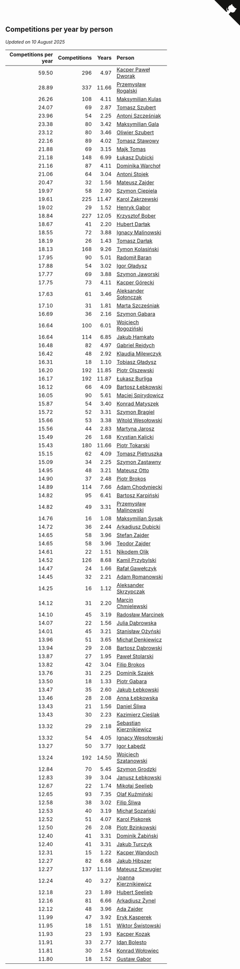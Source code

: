 ## Competitions per year by person

*Updated on 10 August 2025*

| Competitions per year | Competitions | Years | Person |
| ---: | ---: | ---: | :--- |
| 59.50 | 296 | 4.97 | [Kacper Paweł Dworak](https://www.worldcubeassociation.org/persons/2020DWOR01) |
| 28.89 | 337 | 11.66 | [Przemysław Rogalski](https://www.worldcubeassociation.org/persons/2013ROGA02) |
| 26.26 | 108 | 4.11 | [Maksymilian Kulas](https://www.worldcubeassociation.org/persons/2021KULA02) |
| 24.07 | 69 | 2.87 | [Tomasz Szubert](https://www.worldcubeassociation.org/persons/2022SZUB02) |
| 23.96 | 54 | 2.25 | [Antoni Szcześniak](https://www.worldcubeassociation.org/persons/2023SZCZ04) |
| 23.38 | 80 | 3.42 | [Maksymilian Gala](https://www.worldcubeassociation.org/persons/2022GALA01) |
| 23.12 | 80 | 3.46 | [Oliwier Szubert](https://www.worldcubeassociation.org/persons/2022SZUB01) |
| 22.16 | 89 | 4.02 | [Tomasz Stawowy](https://www.worldcubeassociation.org/persons/2021STAW01) |
| 21.88 | 69 | 3.15 | [Majk Tomas](https://www.worldcubeassociation.org/persons/2022TOMA05) |
| 21.18 | 148 | 6.99 | [Łukasz Dubicki](https://www.worldcubeassociation.org/persons/2018DUBI01) |
| 21.16 | 87 | 4.11 | [Dominika Warchoł](https://www.worldcubeassociation.org/persons/2021WARC01) |
| 21.06 | 64 | 3.04 | [Antoni Stojek](https://www.worldcubeassociation.org/persons/2022STOJ03) |
| 20.47 | 32 | 1.56 | [Mateusz Zajder](https://www.worldcubeassociation.org/persons/2024ZAJD01) |
| 19.97 | 58 | 2.90 | [Szymon Ciepiela](https://www.worldcubeassociation.org/persons/2022CIEP01) |
| 19.61 | 225 | 11.47 | [Karol Zakrzewski](https://www.worldcubeassociation.org/persons/2014ZAKR01) |
| 19.02 | 29 | 1.52 | [Henryk Gabor](https://www.worldcubeassociation.org/persons/2024GABO02) |
| 18.84 | 227 | 12.05 | [Krzysztof Bober](https://www.worldcubeassociation.org/persons/2013BOBE01) |
| 18.67 | 41 | 2.20 | [Hubert Darłak](https://www.worldcubeassociation.org/persons/2023DARL03) |
| 18.55 | 72 | 3.88 | [Ignacy Malinowski](https://www.worldcubeassociation.org/persons/2021MALI02) |
| 18.19 | 26 | 1.43 | [Tomasz Darłak](https://www.worldcubeassociation.org/persons/2024DARL01) |
| 18.13 | 168 | 9.26 | [Tymon Kolasiński](https://www.worldcubeassociation.org/persons/2016KOLA02) |
| 17.95 | 90 | 5.01 | [Radomił Baran](https://www.worldcubeassociation.org/persons/2020BARA02) |
| 17.88 | 54 | 3.02 | [Igor Gładysz](https://www.worldcubeassociation.org/persons/2022GLAD01) |
| 17.77 | 69 | 3.88 | [Szymon Jaworski](https://www.worldcubeassociation.org/persons/2021JAWO01) |
| 17.75 | 73 | 4.11 | [Kacper Górecki](https://www.worldcubeassociation.org/persons/2021GORE01) |
| 17.63 | 61 | 3.46 | [Aleksander Sołonczak](https://www.worldcubeassociation.org/persons/2022SOLO01) |
| 17.10 | 31 | 1.81 | [Marta Szcześniak](https://www.worldcubeassociation.org/persons/2023SZCZ07) |
| 16.69 | 36 | 2.16 | [Szymon Gabara](https://www.worldcubeassociation.org/persons/2023GABA01) |
| 16.64 | 100 | 6.01 | [Wojciech Rogoziński](https://www.worldcubeassociation.org/persons/2019ROGO04) |
| 16.64 | 114 | 6.85 | [Jakub Hamkało](https://www.worldcubeassociation.org/persons/2018HAMK01) |
| 16.48 | 82 | 4.97 | [Gabriel Rejdych](https://www.worldcubeassociation.org/persons/2020REJD01) |
| 16.42 | 48 | 2.92 | [Klaudia Milewczyk](https://www.worldcubeassociation.org/persons/2022MILE05) |
| 16.31 | 18 | 1.10 | [Tobiasz Gładysz](https://www.worldcubeassociation.org/persons/2024GLAD02) |
| 16.20 | 192 | 11.85 | [Piotr Olszewski](https://www.worldcubeassociation.org/persons/2013OLSZ02) |
| 16.17 | 192 | 11.87 | [Łukasz Burliga](https://www.worldcubeassociation.org/persons/2013BURL01) |
| 16.12 | 66 | 4.09 | [Bartosz Łebkowski](https://www.worldcubeassociation.org/persons/2021LEBK01) |
| 16.05 | 90 | 5.61 | [Maciej Spirydowicz](https://www.worldcubeassociation.org/persons/2020SPIR01) |
| 15.87 | 54 | 3.40 | [Konrad Matyszek](https://www.worldcubeassociation.org/persons/2022MATY02) |
| 15.72 | 52 | 3.31 | [Szymon Brągiel](https://www.worldcubeassociation.org/persons/2022BRAG03) |
| 15.66 | 53 | 3.38 | [Witold Wesołowski](https://www.worldcubeassociation.org/persons/2022WESO01) |
| 15.56 | 44 | 2.83 | [Martyna Jarosz](https://www.worldcubeassociation.org/persons/2022JARO01) |
| 15.49 | 26 | 1.68 | [Krystian Kalicki](https://www.worldcubeassociation.org/persons/2023KALI10) |
| 15.43 | 180 | 11.66 | [Piotr Tokarski](https://www.worldcubeassociation.org/persons/2013TOKA01) |
| 15.15 | 62 | 4.09 | [Tomasz Pietruszka](https://www.worldcubeassociation.org/persons/2021PIET01) |
| 15.09 | 34 | 2.25 | [Szymon Zastawny](https://www.worldcubeassociation.org/persons/2023ZAST01) |
| 14.95 | 48 | 3.21 | [Mateusz Otto](https://www.worldcubeassociation.org/persons/2022OTTO01) |
| 14.90 | 37 | 2.48 | [Piotr Brokos](https://www.worldcubeassociation.org/persons/2023BROK01) |
| 14.89 | 114 | 7.66 | [Adam Chodyniecki](https://www.worldcubeassociation.org/persons/2017CHOD02) |
| 14.82 | 95 | 6.41 | [Bartosz Karpiński](https://www.worldcubeassociation.org/persons/2019KARP03) |
| 14.82 | 49 | 3.31 | [Przemysław Malinowski](https://www.worldcubeassociation.org/persons/2022MALI01) |
| 14.76 | 16 | 1.08 | [Maksymilian Sysak](https://www.worldcubeassociation.org/persons/2024SYSA01) |
| 14.72 | 36 | 2.44 | [Arkadiusz Dubicki](https://www.worldcubeassociation.org/persons/2023DUBI01) |
| 14.65 | 58 | 3.96 | [Stefan Zajder](https://www.worldcubeassociation.org/persons/2021ZAJD02) |
| 14.65 | 58 | 3.96 | [Teodor Zajder](https://www.worldcubeassociation.org/persons/2021ZAJD03) |
| 14.61 | 22 | 1.51 | [Nikodem Olik](https://www.worldcubeassociation.org/persons/2024OLIK01) |
| 14.52 | 126 | 8.68 | [Kamil Przybylski](https://www.worldcubeassociation.org/persons/2016PRZY01) |
| 14.47 | 24 | 1.66 | [Rafał Gawełczyk](https://www.worldcubeassociation.org/persons/2023GAWE01) |
| 14.45 | 32 | 2.21 | [Adam Romanowski](https://www.worldcubeassociation.org/persons/2023ROMA10) |
| 14.25 | 16 | 1.12 | [Aleksander Skrzypczak](https://www.worldcubeassociation.org/persons/2024SKRZ01) |
| 14.12 | 31 | 2.20 | [Marcin Chmielewski](https://www.worldcubeassociation.org/persons/2023CHMI01) |
| 14.10 | 45 | 3.19 | [Radosław Marcinek](https://www.worldcubeassociation.org/persons/2022MARC05) |
| 14.07 | 22 | 1.56 | [Julia Dąbrowska](https://www.worldcubeassociation.org/persons/2024DABR01) |
| 14.01 | 45 | 3.21 | [Stanisław Ożyński](https://www.worldcubeassociation.org/persons/2022OZYN01) |
| 13.96 | 51 | 3.65 | [Michał Denkiewicz](https://www.worldcubeassociation.org/persons/2021DENK01) |
| 13.94 | 29 | 2.08 | [Bartosz Dąbrowski](https://www.worldcubeassociation.org/persons/2023DABR07) |
| 13.87 | 27 | 1.95 | [Paweł Stolarski](https://www.worldcubeassociation.org/persons/2023STOL04) |
| 13.82 | 42 | 3.04 | [Filip Brokos](https://www.worldcubeassociation.org/persons/2022BROK03) |
| 13.76 | 31 | 2.25 | [Dominik Szajek](https://www.worldcubeassociation.org/persons/2023SZAJ01) |
| 13.50 | 18 | 1.33 | [Piotr Gabara](https://www.worldcubeassociation.org/persons/2024GABA02) |
| 13.47 | 35 | 2.60 | [Jakub Łebkowski](https://www.worldcubeassociation.org/persons/2023LEBK01) |
| 13.46 | 28 | 2.08 | [Anna Łebkowska](https://www.worldcubeassociation.org/persons/2023LEBK04) |
| 13.43 | 21 | 1.56 | [Daniel Śliwa](https://www.worldcubeassociation.org/persons/2024SLIW01) |
| 13.43 | 30 | 2.23 | [Kazimierz Cieślak](https://www.worldcubeassociation.org/persons/2023CIES01) |
| 13.32 | 29 | 2.18 | [Sebastian Kierznikiewicz](https://www.worldcubeassociation.org/persons/2023KIER02) |
| 13.32 | 54 | 4.05 | [Ignacy Wesołowski](https://www.worldcubeassociation.org/persons/2021WESO01) |
| 13.27 | 50 | 3.77 | [Igor Łabędź](https://www.worldcubeassociation.org/persons/2021LABE01) |
| 13.24 | 192 | 14.50 | [Wojciech Szatanowski](https://www.worldcubeassociation.org/persons/2011SZAT01) |
| 12.84 | 70 | 5.45 | [Szymon Grodzki](https://www.worldcubeassociation.org/persons/2020GROD01) |
| 12.83 | 39 | 3.04 | [Janusz Łebkowski](https://www.worldcubeassociation.org/persons/2022LEBK01) |
| 12.67 | 22 | 1.74 | [Mikołaj Seelieb](https://www.worldcubeassociation.org/persons/2023SEEL04) |
| 12.65 | 93 | 7.35 | [Olaf Kuźmiński](https://www.worldcubeassociation.org/persons/2018KUZM02) |
| 12.58 | 38 | 3.02 | [Filip Śliwa](https://www.worldcubeassociation.org/persons/2022SLIW01) |
| 12.53 | 40 | 3.19 | [Michał Sozański](https://www.worldcubeassociation.org/persons/2022SOZA02) |
| 12.52 | 51 | 4.07 | [Karol Piskorek](https://www.worldcubeassociation.org/persons/2021PISK01) |
| 12.50 | 26 | 2.08 | [Piotr Bzinkowski](https://www.worldcubeassociation.org/persons/2023BZIN01) |
| 12.40 | 41 | 3.31 | [Dominik Żabiński](https://www.worldcubeassociation.org/persons/2022ZABI01) |
| 12.40 | 41 | 3.31 | [Jakub Turczyk](https://www.worldcubeassociation.org/persons/2022TURC02) |
| 12.31 | 15 | 1.22 | [Kacper Wandoch](https://www.worldcubeassociation.org/persons/2024WAND01) |
| 12.27 | 82 | 6.68 | [Jakub Hibszer](https://www.worldcubeassociation.org/persons/2018HIBS01) |
| 12.27 | 137 | 11.16 | [Mateusz Szwugier](https://www.worldcubeassociation.org/persons/2014SZWU01) |
| 12.24 | 40 | 3.27 | [Joanna Kierznikiewicz](https://www.worldcubeassociation.org/persons/2022KIER01) |
| 12.18 | 23 | 1.89 | [Hubert Seelieb](https://www.worldcubeassociation.org/persons/2023SEEL02) |
| 12.16 | 81 | 6.66 | [Arkadiusz Żynel](https://www.worldcubeassociation.org/persons/2018ZYNE01) |
| 12.12 | 48 | 3.96 | [Ada Zajder](https://www.worldcubeassociation.org/persons/2021ZAJD01) |
| 11.99 | 47 | 3.92 | [Eryk Kasperek](https://www.worldcubeassociation.org/persons/2021KASP01) |
| 11.95 | 18 | 1.51 | [Wiktor Świstowski](https://www.worldcubeassociation.org/persons/2024SWIS01) |
| 11.93 | 23 | 1.93 | [Kacper Kozak](https://www.worldcubeassociation.org/persons/2023KOZA05) |
| 11.91 | 33 | 2.77 | [Idan Bolesto](https://www.worldcubeassociation.org/persons/2022BOLE01) |
| 11.81 | 30 | 2.54 | [Konrad Wołowiec](https://www.worldcubeassociation.org/persons/2023WOLO01) |
| 11.80 | 18 | 1.52 | [Gustaw Gabor](https://www.worldcubeassociation.org/persons/2024GABO01) |


<a href="https://github.com/maxidragon/wca_statistics_pl" class="github-corner" aria-label="View source on Github"><svg width="80" height="80" viewBox="0 0 250 250" style="fill:#151513; color:#fff; position: absolute; top: 0; border: 0; right: 0;" aria-hidden="true"><path d="M0,0 L115,115 L130,115 L142,142 L250,250 L250,0 Z"></path><path d="M128.3,109.0 C113.8,99.7 119.0,89.6 119.0,89.6 C122.0,82.7 120.5,78.6 120.5,78.6 C119.2,72.0 123.4,76.3 123.4,76.3 C127.3,80.9 125.5,87.3 125.5,87.3 C122.9,97.6 130.6,101.9 134.4,103.2" fill="currentColor" style="transform-origin: 130px 106px;" class="octo-arm"></path><path d="M115.0,115.0 C114.9,115.1 118.7,116.5 119.8,115.4 L133.7,101.6 C136.9,99.2 139.9,98.4 142.2,98.6 C133.8,88.0 127.5,74.4 143.8,58.0 C148.5,53.4 154.0,51.2 159.7,51.0 C160.3,49.4 163.2,43.6 171.4,40.1 C171.4,40.1 176.1,42.5 178.8,56.2 C183.1,58.6 187.2,61.8 190.9,65.4 C194.5,69.0 197.7,73.2 200.1,77.6 C213.8,80.2 216.3,84.9 216.3,84.9 C212.7,93.1 206.9,96.0 205.4,96.6 C205.1,102.4 203.0,107.8 198.3,112.5 C181.9,128.9 168.3,122.5 157.7,114.1 C157.9,116.9 156.7,120.9 152.7,124.9 L141.0,136.5 C139.8,137.7 141.6,141.9 141.8,141.8 Z" fill="currentColor" class="octo-body"></path></svg></a><style>.github-corner:hover .octo-arm{animation:octocat-wave 560ms ease-in-out}@keyframes octocat-wave{0%,100%{transform:rotate(0)}20%,60%{transform:rotate(-25deg)}40%,80%{transform:rotate(10deg)}}@media (max-width:500px){.github-corner:hover .octo-arm{animation:none}.github-corner .octo-arm{animation:octocat-wave 560ms ease-in-out}}</style>
